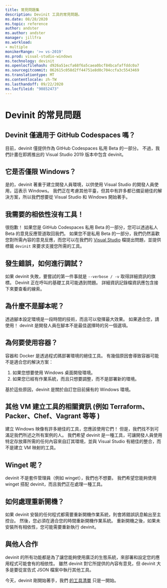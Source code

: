 ```yaml
---
title: 常見問題集
description: Devinit 工具的常見問題。
ms.date: 08/28/2020
ms.topic: reference
author: andster
ms.author: andster
manager: jillfra
ms.workload:
- multiple
monikerRange: '>= vs-2019'
ms.prod: visual-studio-windows
ms.technology: devinit
ms.openlocfilehash: d926a51ecfa68f6a5caea0bcf84bcafaffddc0a7
ms.sourcegitcommit: 062615c058d2ff44751e8d0c704ccfa3c5543469
ms.translationtype: MT
ms.contentlocale: zh-TW
ms.lasthandoff: 09/22/2020
ms.locfileid: "90852473"
---
```

# <a name="frequently-asked-questions-for-devinit"></a>Devinit 的常見問題

## <a name="is-devinit-just-for-github-codespaces"></a>Devinit 僅適用于 GitHub Codespaces 嗎？

目前，devinit 僅提供作為 GitHub Codespaces 私用 Beta 的一部分。 不過，我們計畫在即將推出的 Visual Studio 2019 版本中包含 devinit。

## <a name="is-it-windows-only"></a>它是否僅限 Windows？
是的，devinit 著重于建立開發人員環境，以供使用 Visual Studio 的開發人員使用，這表示 Windows。 我們正在考慮其他平臺，但其中有許多都已備妥絕佳的解決方案，所以我們想要從 Visual Studio 和 Windows 開始著手。

## <a name="theres-no-tool-for-the-dependency-i-need"></a>我需要的相依性沒有工具！

很抱歉！ 如果您是 GitHub Codespaces 私用 Beta 的一部分，您可以透過私人 Beta 的意見反應管道取回我們。 如果您不是私用 Beta 的一部分，我們仍然喜歡您對所需內容的意見反應，而您可以在我們的 [Visual Studio](https://github.com/MicrosoftDocs/visualstudio-docs/) 檔提出問題，並提供標籤 `devinit` 來要求支援您所需的工具。

## <a name="something-went-wrong-how-do-i-debug"></a>發生錯誤，如何進行調試？

如果 devinit 失敗，要嘗試的第一件事就是 `--verbose / -v` 取得詳細資訊的旗標。 Devinit 正在呼叫的基礎工具可能遇到問題。 詳細資訊記錄檔資訊應包含接下來要查看的線索。

## <a name="why-not-just-a-script"></a>為什麼不是腳本呢？

透過腳本設定環境是一段時間的技術，而且可以發揮最大效果。 如果適合您，請使用！ devinit 是開發人員在腳本不是最佳選擇時的另一個選項。

## <a name="why-not-a-container"></a>為何要使用容器？

容器和 Docker 是透過程式碼部署環境的絕佳工具。 有幾個原因會導致容器可能不是適合您的解決方案：

1. 如果您想要使用 Windows 桌面開發環境。
1. 如果您已經有作業系統，而且只想要調整，而不是部署新的環境。

基於這些原因，devinit 是關於自訂您目前擁有的 Windows 環境。

## <a name="what-about-other-vm-creation-tools-for-example-terraform-packer-chef-vagrant-etc"></a>其他 VM 建立工具的相關資訊 (例如 Terraform、Packer、Chef、Vagrant 等等 ) 

建立 Windows 映像有許多絕佳的工具，您應該使用它們！ 但是，我們找不到可滿足我們所述之所有案例的人。 我們希望 devinit 是一種工具，可讓開發人員使用特定存放庫所需的任何內容來自訂其環境，並與 Visual Studio 有絕佳的整合，而不是建立 VM 映射的工具。

## <a name="what-about-winget"></a>Winget 呢？

devinit 不是套件管理員（例如 winget），我們也不想要。 我們希望您能夠使用 winget 搭配 devinit，而且我們正在處理一種工具。

## <a name="how-are-restarts-handled"></a>如何處理重新開機？

如果 devinit 安裝的任何程式都需要重新開機作業系統，則會將錯誤訊息輸出至主控台。 然後，您必須在適合您的時間重新開機作業系統。 重新開機之後，如果未安裝所有相依性，您可能需要重新執行 devinit。

## <a name="working-with-others"></a>與他人合作

devinit 的所有功能都是為了讓您能夠使用廣泛的生態系統，來部署和設定您的應用程式可能會有的相依性。 雖然 devinit 對它所提供的內容有意見，但 devinit 大多是要從宣告式 JSON 檔案中執行其他工具。

今天，devinit 剛開始著手，我們 [的工具清單](devinit-tool-list.md) 只是一開始。

